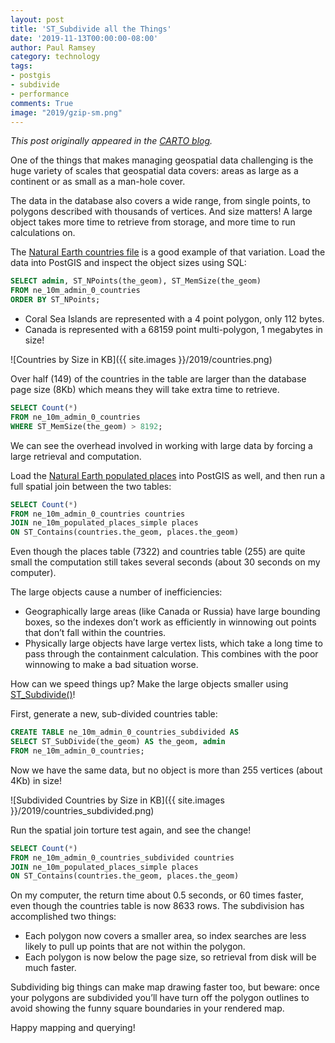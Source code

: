 ```yaml
---
layout: post
title: 'ST_Subdivide all the Things'
date: '2019-11-13T00:00:00-08:00'
author: Paul Ramsey
category: technology
tags:
- postgis
- subdivide
- performance
comments: True
image: "2019/gzip-sm.png"
---
```


_This post originally appeared in the [CARTO blog](https://carto.com/blog/subdivide-all-things/)._

One of the things that makes managing geospatial data challenging is the huge variety of scales that geospatial data covers: areas as large as a continent or as small as a man-hole cover.

The data in the database also covers a wide range, from single points, to polygons described with thousands of vertices. And size matters! A large object takes more time to retrieve from storage, and more time to run calculations on.

The [Natural Earth countries file](http://www.naturalearthdata.com/http//www.naturalearthdata.com/download/10m/cultural/ne_10m_admin_0_countries.zip) is a good example of that variation. Load the data into PostGIS and inspect the object sizes using SQL:

```sql
SELECT admin, ST_NPoints(the_geom), ST_MemSize(the_geom) 
FROM ne_10m_admin_0_countries 
ORDER BY ST_NPoints;
```

* Coral Sea Islands are represented with a 4 point polygon, only 112 bytes.
* Canada is represented with a 68159 point multi-polygon, 1 megabytes in size!

![Countries by Size in KB]({{ site.images }}/2019/countries.png)

Over half (149) of the countries in the table are larger than the database page size (8Kb) which means they will take extra time to retrieve.

```sql
SELECT Count(*) 
FROM ne_10m_admin_0_countries 
WHERE ST_MemSize(the_geom) > 8192;
```

We can see the overhead involved in working with large data by forcing a large retrieval and computation.

Load the [Natural Earth populated places](http://www.naturalearthdata.com/http//www.naturalearthdata.com/download/10m/cultural/ne_10m_populated_places_simple.zip) into PostGIS as well, and then run a full spatial join between the two tables:

```sql
SELECT Count(*)
FROM ne_10m_admin_0_countries countries 
JOIN ne_10m_populated_places_simple places 
ON ST_Contains(countries.the_geom, places.the_geom)
```

Even though the places table (7322) and countries table (255) are quite small the computation still takes several seconds (about 30 seconds on my computer).

The large objects cause a number of inefficiencies:

* Geographically large areas (like Canada or Russia) have large bounding boxes, so the indexes don’t work as efficiently in winnowing out points that don’t fall within the countries.
* Physically large objects have large vertex lists, which take a long time to pass through the containment calculation. This combines with the poor winnowing to make a bad situation worse.

How can we speed things up? Make the large objects smaller using [ST_Subdivide()](http://postgis.net/docs/ST_Subdivide.html)!

First, generate a new, sub-divided countries table:

```sql
CREATE TABLE ne_10m_admin_0_countries_subdivided AS
SELECT ST_SubDivide(the_geom) AS the_geom, admin 
FROM ne_10m_admin_0_countries;
```

Now we have the same data, but no object is more than 255 vertices (about 4Kb) in size!

![Subdivided Countries by Size in KB]({{ site.images }}/2019/countries_subdivided.png)

Run the spatial join torture test again, and see the change!

```sql
SELECT Count(*)
FROM ne_10m_admin_0_countries_subdivided countries 
JOIN ne_10m_populated_places_simple places 
ON ST_Contains(countries.the_geom, places.the_geom)
```

On my computer, the return time about 0.5 seconds, or 60 times faster, even though the countries table is now 8633 rows. The subdivision has accomplished two things:

* Each polygon now covers a smaller area, so index searches are less likely to pull up points that are not within the polygon.
* Each polygon is now below the page size, so retrieval from disk will be much faster.

Subdividing big things can make map drawing faster too, but beware: once your polygons are subdivided you’ll have turn off the polygon outlines to avoid showing the funny square boundaries in your rendered map.

Happy mapping and querying!





